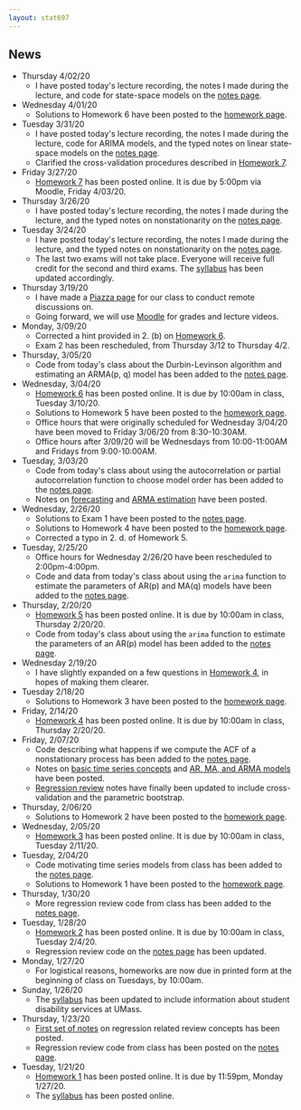 ```yaml
---
layout: stat697
---
```


News
-------
* Thursday 4/02/20
  - I have posted today's lecture recording, the notes I made during the lecture, and code for state-space models on the [notes page](https://maryclare.github.io/stat697/notes).
* Wednesday 4/01/20
  - Solutions to Homework 6 have been posted to the [homework page](https://maryclare.github.io/stat697/homework).
* Tuesday 3/31/20
  - I have posted today's lecture recording, the notes I made during the lecture, code for ARIMA models, and the typed notes on linear state-space models on the [notes page](https://maryclare.github.io/stat697/notes).
  - Clarified the cross-validation procedures described in [Homework 7](https://maryclare.github.io/stat697/content/homework/hw_7.pdf).
* Friday 3/27/20
  - [Homework 7](https://maryclare.github.io/stat697/content/homework/hw_7.pdf) has been posted online. It is due by 5:00pm via Moodle, Friday 4/03/20.
* Thursday 3/26/20
  - I have posted today's lecture recording, the notes I made during the lecture, and the typed notes on nonstationarity on the [notes page](https://maryclare.github.io/stat697/notes).
* Tuesday 3/24/20
  - I have posted today's lecture recording, the notes I made during the lecture, and the typed notes on nonstationarity on the [notes page](https://maryclare.github.io/stat697/notes).
  - The last two exams will not take place. Everyone will receive full credit for the second and third exams. The [syllabus](https://maryclare.github.io/stat697/content/syllabus_697_spring2020.pdf) has been updated accordingly.
* Thursday 3/19/20
  - I have made a [Piazza page](https://piazza.com/umass/spring2020/stat697/home) for our class to conduct remote discussions on.
  - Going forward, we will use [Moodle](https://moodle.umass.edu) for grades and lecture videos.
* Monday, 3/09/20
  - Corrected a hint provided in 2. (b) on [Homework 6](https://maryclare.github.io/stat697/content/homework/hw_6.pdf).
  - Exam 2 has been rescheduled, from Thursday 3/12 to Thursday 4/2.
* Thursday, 3/05/20
  - Code from today's class about the Durbin-Levinson algorithm and estimating an ARMA(p, q) model has been added to the  [notes page](https://maryclare.github.io/stat697/notes).
* Wednesday, 3/04/20
  - [Homework 6](https://maryclare.github.io/stat697/content/homework/hw_6.pdf) has been posted online. It is due by 10:00am in class, Tuesday 3/10/20.
  - Solutions to Homework 5 have been posted to the [homework page](https://maryclare.github.io/stat697/homework).
  - Office hours that were originally scheduled for Wednesday 3/04/20 have been moved to Friday 3/06/20 from 8:30-10:30AM.
  - Office hours after 3/09/20 will be Wednesdays from 10:00-11:00AM and Fridays from 9:00-10:00AM.
* Tuesday, 3/03/20
  - Code from today's class about using the autocorrelation or partial autocorrelation function to choose model order has been added to the  [notes page](https://maryclare.github.io/stat697/notes).
  - Notes on [forecasting](https://maryclare.github.io/stat697/content/notes/notes_4.pdf) and [ARMA estimation](https://maryclare.github.io/stat697/content/notes/notes_5.pdf) have been posted.
* Wednesday, 2/26/20
  - Solutions to Exam 1 have been posted to the [notes page](https://maryclare.github.io/stat697/notes).
  - Solutions to Homework 4 have been posted to the [homework page](https://maryclare.github.io/stat697/homework).
  - Corrected a typo in 2. d. of Homework 5.
* Tuesday, 2/25/20
  - Office hours for Wednesday 2/26/20 have been rescheduled to 2:00pm-4:00pm.
  - Code and data from today's class about using the `arima` function to estimate the parameters of AR(p) and MA(q) models have been added to the  [notes page](https://maryclare.github.io/stat697/notes).
* Thursday, 2/20/20
  - [Homework 5](https://maryclare.github.io/stat697/content/homework/hw_5.pdf) has been posted online. It is due by 10:00am in class, Thursday 2/20/20.
  - Code from today's class about using the `arima` function to estimate the parameters of an AR(p) model has been added to the  [notes page](https://maryclare.github.io/stat697/notes).
* Wednesday 2/19/20
  - I have slightly expanded on a few questions in [Homework 4](https://maryclare.github.io/stat697/content/homework/hw_4.pdf), in hopes of making them clearer.
* Tuesday 2/18/20
  - Solutions to Homework 3 have been posted to the [homework page](https://maryclare.github.io/stat697/homework).
* Friday, 2/14/20
  - [Homework 4](https://maryclare.github.io/stat697/content/homework/hw_4.pdf) has been posted online. It is due by 10:00am in class, Thursday 2/20/20.
* Friday, 2/07/20
    - Code describing what happens if we compute the ACF of a nonstationary process has been added to the  [notes page](https://maryclare.github.io/stat697/notes).
    - Notes on [basic time series concepts](https://maryclare.github.io/stat697/content/notes/notes_2.pdf) and [AR, MA, and ARMA models](https://maryclare.github.io/stat697/content/notes/notes_3.pdf) have been posted.
    - [Regression review](https://maryclare.github.io/stat697/content/notes/notes_1.pdf) notes have finally been updated to include cross-validation and the parametric bootstrap.
* Thursday, 2/06/20
  - Solutions to Homework 2 have been posted to the [homework page](https://maryclare.github.io/stat697/homework).
* Wednesday, 2/05/20
  - [Homework 3](https://maryclare.github.io/stat697/content/homework/hw_3.pdf) has been posted online. It is due by 10:00am in class, Tuesday 2/11/20.
* Tuesday, 2/04/20
  - Code motivating time series models from class has been added to the [notes page](https://maryclare.github.io/stat697/notes).
  - Solutions to Homework 1 have been posted to the [homework page](https://maryclare.github.io/stat697/homework).
* Thursday, 1/30/20
  - More regression review code from class has been added to the [notes page](https://maryclare.github.io/stat697/notes).
* Tuesday, 1/28/20
  - [Homework 2](https://maryclare.github.io/stat697/content/homework/hw_2.pdf) has been posted online. It is due by 10:00am in class, Tuesday 2/4/20.
  - Regression review code on the [notes page](https://maryclare.github.io/stat697/notes) has been updated.
* Monday, 1/27/20
  - For logistical reasons, homeworks are now due in printed form at the beginning of class on Tuesdays, by 10:00am.
* Sunday, 1/26/20
  - The [syllabus](https://maryclare.github.io/stat697/content/syllabus_697_spring2020.pdf) has been updated to include information about student disability services at UMass.
* Thursday, 1/23/20
    - [First set of notes](https://maryclare.github.io/stat697/content/notes/notes_1.pdf) on regression related review concepts has been posted. 
    - Regression review code from class has been posted on the [notes page](https://maryclare.github.io/stat697/notes).
* Tuesday, 1/21/20
    - [Homework 1](https://maryclare.github.io/stat697/content/homework/hw_1.pdf) has been posted online. It is due by 11:59pm, Monday 1/27/20.
    - The [syllabus](https://maryclare.github.io/stat697/content/syllabus_697_spring2020.pdf) has been posted online.